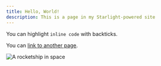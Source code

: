 ```yaml
---
title: Hello, World!
description: This is a page in my Starlight-powered site
---
```


You can highlight `inline code` with backticks.

You can [link to another page](/getting-started/).

![A rocketship in space](https://raw.githubusercontent.com/withastro/docs/main/public/rocket.svg)
